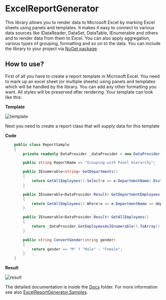# ExcelReportGenerator

This library allows you to render data to Microsoft Excel by marking Excel sheets using panels and templates. It makes it easy to connect to various data sources like IDataReader, DataSet, DataTable, IEnumerable<T> and others and to render data from them to Excel. You can also apply aggregation, various types of grouping, formatting and so on to the data. You can include the library to your project via [NuGet package](https://www.nuget.org/packages/ExcelReportGenerator).

## How to use?
First of all you have to create a report template in Microsoft Excel. You need to mark up an excel sheet (or multiple sheets) using panels and templates which will be handled by the library. You can add any other formatting you want. All styles will be preserved after rendering. Your template can look like this:

**Template**

![template](https://user-images.githubusercontent.com/45209977/48908282-e29a8b80-ee7a-11e8-9b54-6997ba617474.png)

Next you need to create a report class that will supply data for this template

**Code**

```c#
    public class ReportSample
    {
        private readonly DataProvider _dataProvider = new DataProvider();

        public string ReportName => "Grouping with Panel Hierarchy";

        public IEnumerable<string> GetDepartments()
        {
            return GetAllEmployees().Select(e => e.DepartmentName).Distinct();
        }

        public IEnumerable<DataProvider.Result> GetDepartmentEmployees(string department)
        {
            return GetAllEmployees().Where(e => e.DepartmentName == department).ToArray();
        }

        public IEnumerable<DataProvider.Result> GetAllEmployees()
        {
            return _dataProvider.GetEmployeesAsIEnumerable().ToArray();
        }

        public string ConvertGender(string gender)
        {
            return gender == "M" ? "Male" : "Female";
        }
    }
```

**Result**

![result](https://user-images.githubusercontent.com/45209977/48908531-94d25300-ee7b-11e8-8022-5c6cfdfca4e3.png)

The detailed documentation is inside the [Docs](https://github.com/traf72/excel-report-generator/tree/master/Docs) folder. For more information see also [ExcelReportGenerator.Samples](https://github.com/traf72/excel-report-generator/tree/master/ExcelReportGenerator.Samples).
